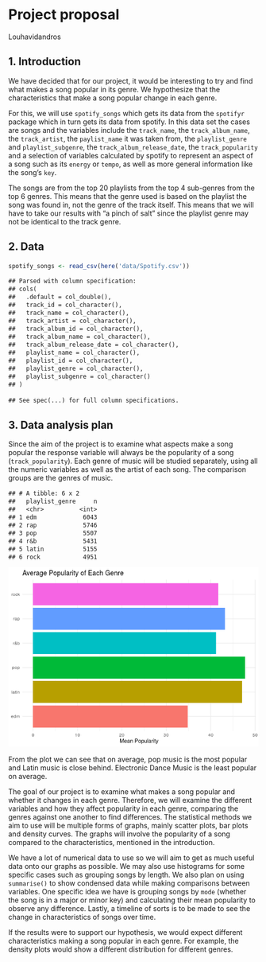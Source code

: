 Project proposal
================
Louhavidandros

## 1\. Introduction

We have decided that for our project, it would be interesting to try and
find what makes a song popular in its genre. We hypothesize that the
characteristics that make a song popular change in each genre.

For this, we will use `spotify_songs` which gets its data from the
`spotifyr` package which in turn gets its data from spotify. In this
data set the cases are songs and the variables include the `track_name`,
the `track_album_name`, the `track_artist`, the `paylist_name` it was
taken from, the `playlist_genre` and `playlist_subgenre`, the
`track_album_release_date`, the `track_popularity` and a selection of
variables calculated by spotify to represent an aspect of a song such as
its `energy` or `tempo`, as well as more general information like the
song’s `key`.

The songs are from the top 20 playlists from the top 4 sub-genres from
the top 6 genres. This means that the genre used is based on the
playlist the song was found in, not the genre of the track itself. This
means that we will have to take our results with “a pinch of salt” since
the playlist genre may not be identical to the track genre.

## 2\. Data

``` r
spotify_songs <- read_csv(here('data/Spotify.csv'))
```

    ## Parsed with column specification:
    ## cols(
    ##   .default = col_double(),
    ##   track_id = col_character(),
    ##   track_name = col_character(),
    ##   track_artist = col_character(),
    ##   track_album_id = col_character(),
    ##   track_album_name = col_character(),
    ##   track_album_release_date = col_character(),
    ##   playlist_name = col_character(),
    ##   playlist_id = col_character(),
    ##   playlist_genre = col_character(),
    ##   playlist_subgenre = col_character()
    ## )

    ## See spec(...) for full column specifications.

## 3\. Data analysis plan

Since the aim of the project is to examine what aspects make a song
popular the response variable will always be the popularity of a song
(`track_popularity`). Each genre of music will be studied separately,
using all the numeric variables as well as the artist of each song. The
comparison groups are the genres of music.

    ## # A tibble: 6 x 2
    ##   playlist_genre     n
    ##   <chr>          <int>
    ## 1 edm             6043
    ## 2 rap             5746
    ## 3 pop             5507
    ## 4 r&b             5431
    ## 5 latin           5155
    ## 6 rock            4951

![](proposal_files/figure-gfm/popularity-plot-1.png)<!-- -->

From the plot we can see that on average, pop music is the most popular
and Latin music is close behind. Electronic Dance Music is the least
popular on average.

The goal of our project is to examine what makes a song popular and
whether it changes in each genre. Therefore, we will examine the
different variables and how they affect popularity in each genre,
comparing the genres against one another to find differences. The
statistical methods we aim to use will be multiple forms of graphs,
mainly scatter plots, bar plots and density curves. The graphs will
involve the popularity of a song compared to the characteristics,
mentioned in the introduction.

We have a lot of numerical data to use so we will aim to get as much
useful data onto our graphs as possible. We may also use histograms for
some specific cases such as grouping songs by length. We also plan on
using `summarise()` to show condensed data while making comparisons
between variables. One specific idea we have is grouping songs by `mode`
(whether the song is in a major or minor key) and calculating their mean
popularity to observe any difference. Lastly, a timeline of sorts is to
be made to see the change in characteristics of songs over time.

If the results were to support our hypothesis, we would expect different
characteristics making a song popular in each genre. For example, the
density plots would show a different distribution for different genres.
